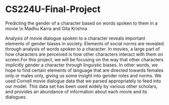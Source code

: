 # CS224U-Final-Project
Predicting the gender of a character based on words spoken to them in a movie \n
Madhu Karra and Gita Krishna 

Analysis of movie dialogue spoken to a character reveals important elements of gender biases in society. Elements of social norms are revealed through analysis of words spoken to a character. In movies, a large part of how characters are perceived is how other characters interact with them on screen.For this project, we will be focusing on the way that other characters implicitly gender a character through linguistic biases. In other words, we hope to find certain elements of language that are directed towards females only or males only, giving us some insight into gender roles and norms. We used Cornell movie dialogue data that we parsed appropriately to feed into our model. This data set has been used widely by various other scholars, and provides an abundance of information about each movie and its dialogues.
